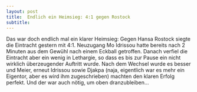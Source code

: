 ```yaml
---
layout: post
title:  Endlich ein Heimsieg: 4:1 gegen Rostock
subtitle:  
---
```


Das war doch endlich mal ein klarer Heimsieg: Gegen Hansa Rostock siegte die Eintracht gestern mit 4:1. Neuzugang Mo Idrissou hatte bereits nach 2 Minuten aus dem Gewühl nach einem Eckball getroffen. Danach verfiel die Eintracht aber ein wenig in Lethargie, so dass es bis zur Pause ein nicht wirklich überzeugender Auftritt wurde. Nach dem Wechsel wurde es besser und Meier, erneut Idrissou sowie Djakpa (naja, eigentlich war es mehr ein Eigentor, aber es wird ihm zugeschrieben) machten den klaren Erfolg perfekt. Und der war auch nötig, um oben dranzubleiben...


